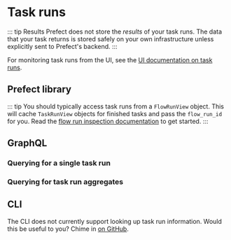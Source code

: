 # Task runs

::: tip Results
Prefect does not store the _results_ of your task runs. The data that your task returns is stored safely on your own infrastructure unless explicitly sent to Prefect's backend. 
:::

For monitoring task runs from the UI, see the [UI documentation on task runs](/orchestration/ui/task-runs.md).

## Prefect library

::: tip 
You should typically access task runs from a `FlowRunView` object. This will cache `TaskRunView` objects for finished tasks and pass the `flow_run_id` for you. Read the [flow run inspection documentation](./inspection#prefect-library) to get started.
:::

## GraphQL

### Querying for a single task run

### Querying for task run aggregates

## CLI

The CLI does not currently support looking up task run information. Would this be useful to you? Chime in [on GitHub](https://github.com/PrefectHQ/prefect/issues/4493).